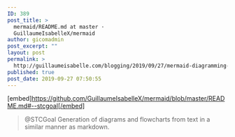 ```yaml
---
ID: 389
post_title: >
  mermaid/README.md at master ·
  GuillaumeIsabelleX/mermaid
author: gicomadmin
post_excerpt: ""
layout: post
permalink: >
  http://guillaumeisabelle.com/blogging/2019/09/27/mermaid-diagramming-platform/
published: true
post_date: 2019-09-27 07:50:55
---
```

[embed]https://github.com/GuillaumeIsabelleX/mermaid/blob/master/README.md#--stcgoal[/embed] 
> @STCGoal Generation of diagrams and flowcharts from text in a similar manner as markdown.